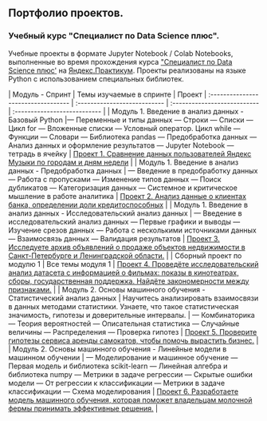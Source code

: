## Портфолио проектов.
### Учебный курс "Специалист по Data Science плюс".

Учебные проекты в формате Jupyter Notebook / Colab Notebooks, выполненные во время прохождения курса ["Специалист по Data Science плюс'](https://praktikum.yandex.ru/data-scientist-plus/) на [Яндекс.Практикум](https://practicum.yandex.ru/). Проекты реализованы на языке Python с использованием специальных библиотек.

| Модуль - Спринт | Темы изучаемые в спринте | Проект |
:---------------------------------- | :--------------------------- | :--------------------------- | :--------------------------- |
| Модуль 1. Введение в анализ данных - Базовый Python |— Переменные и типы данных — Строки — Списки — Цикл for — Вложенные списки — Условный оператор. Цикл while — Функции — Словари — Библиотека pandas — Предобработка данных — Анализ данных и оформление результатов — Jupyter Notebook — тетрадь в ячейку | [Проект 1. Сравнение данных пользователей Яндекс Музыки по городам и дням недели](01_project) |
| Модуль 1. Введение в анализ данных - Предобработка данных | — Введение в предобработку данных — Работа с пропусками — Изменение типов данных — Поиск дубликатов — Категоризация данных — Системное и критическое мышление в работе аналитика | [Проект 2. Анализ данные о клиентах банка, определении доли кредитоспособных](02_project) |
| Модуль 1. Введение в анализ данных - Исследовательский анализ данных | — Введение в исследовательский анализ данных — Первые графики и выводы — Изучение срезов данных — Работа с несколькими источниками данных — Взаимосвязь данных — Валидация результатов | [Проект 3. Исследуете архив объявлений о продаже объектов недвижимости в Санкт-Петербурге и Ленинградской области.](03_project) |
| Сборный проект по модулю 1 | Все темы модуля 1 | [Проект 4. Проведёте исследовательский анализ датасета с информацией о фильмах: показы в кинотеатрах, сборы, государственная поддержка. Найдёте закономерности между признаками.](04_project) |
| Модуль 2. Основы машинного обучения - Статистический анализ данных | Научитесь анализировать взаимосвязи в данных методами статистики. Узнаете, что такое статистическая значимость, гипотезы и доверительные интервалы. | — Комбинаторика — Теория вероятностей — Описательная статистика — Случайные величины — Распределения — Проверка гипотез | [Проект 5. Проверите гипотезы сервиса аренды самокатов, чтобы помочь вырастить бизнес.](05_project) |
| Модуль 2. Основы машинного обучения - Линейные модели в машинном обучении | — Моделирование и машинное обучение — Первая модель и библиотека scikit-learn — Линейная алгебра и библиотека numpy — Метрики в задаче регрессии — Скрытые ошибки модели — От регрессии к классификации — Метрики в задаче классификации — Схема моделирования | [Проект 6. Разработаете модель машинного обучения, которая поможет владельцам молочной фермы принимать эффективные решения.](06_project) |

